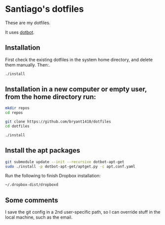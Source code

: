 # Santiago's dotfiles

These are my dotfiles.

It uses [dotbot](https://github.com/anishathalye/dotbot).

## Installation

First check the existing dotfiles in the system home directory, and delete them manually. Then:.

```bash
./install
```

## Installation in a new computer or empty user, from the home directory run:

```bash
mkdir repos
cd repos

git clone https://github.com/bryant1410/dotfiles
cd dotfiles

./install
```

## Install the apt packages

```bash
git submodule update --init --recursive dotbot-apt-get
sudo ./install -p dotbot-apt-get/aptget.py -c apt.conf.yaml
```

Run the following to finish Dropbox installation:

```bash
~/.dropbox-dist/dropboxd
```

## Some comments

I save the git config in a 2nd user-specific path, so I can override stuff in the local machine, such as the email. 
